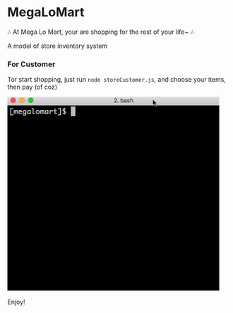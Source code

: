 # MegaLoMart
🎶 At Mega Lo Mart, your are shopping for the rest of your life~ 🎶

A model of store inventory system

### For Customer
Tor start shopping, just run `node storeCustomer.js`, and choose your items, then pay (of coz)

![customer demo](img/megalo-customer.gif)

Enjoy!

